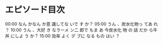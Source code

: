 # エピソード目次

00:00 なん かなん か意 識してな いで す か？
05:00  うん 、炭水化物っ てあ れ ？
10:00  うん 、大好 き なラーメ ン二 郎で もま あ 今炭水化 物 の 話 だか ら牛 丼 にしよ う か？
15:00  効率 よく デ ブに なる もの はい ？
